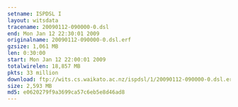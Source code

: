 ```yaml
---
setname: ISPDSL I
layout: witsdata
tracename: 20090112-090000-0.dsl
end: Mon Jan 12 22:30:01 2009
originalname: 20090112-090000-0.dsl.erf
gzsize: 1,061 MB
len: 0:30:00
start: Mon Jan 12 22:00:01 2009
totalwirelen: 18,857 MB
pkts: 33 million
download: ftp://wits.cs.waikato.ac.nz/ispdsl/1/20090112-090000-0.dsl.erf.gz
size: 2,593 MB
md5: e0620279f9a3699ca57c6eb5e8d46ad8
---
```


